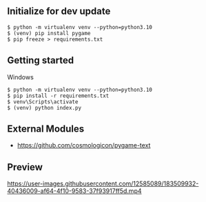 ## Initialize for dev update

```
$ python -m virtualenv venv --python=python3.10
$ (venv) pip install pygame 
$ pip freeze > requirements.txt
```

## Getting started
Windows
```
$ python -m virtualenv venv --python=python3.10
$ pip install -r requirements.txt 
$ venv\Scripts\activate
$ (venv) python index.py
```

## External Modules
- https://github.com/cosmologicon/pygame-text

## Preview
https://user-images.githubusercontent.com/12585089/183509932-40436009-af64-4f10-9583-37f93917ff5d.mp4

